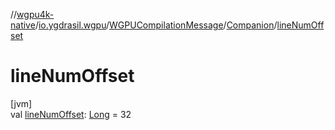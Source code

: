 //[wgpu4k-native](../../../../index.md)/[io.ygdrasil.wgpu](../../index.md)/[WGPUCompilationMessage](../index.md)/[Companion](index.md)/[lineNumOffset](line-num-offset.md)

# lineNumOffset

[jvm]\
val [lineNumOffset](line-num-offset.md): [Long](https://kotlinlang.org/api/core/kotlin-stdlib/kotlin/-long/index.html) = 32